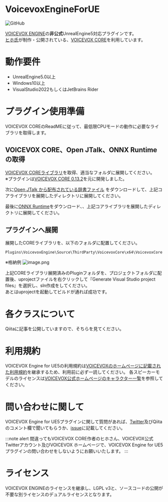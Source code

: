 # VoicevoxEngineForUE

![GitHub](https://img.shields.io/github/license/y-chan/node-voicevox-engine)

[VOICEVOX ENGINE](https://github.com/VOICEVOX/voicevox_engine)の**非公式**UnrealEngine5対応プラグインです。<br/>
[ヒホ氏](https://github.com/Hiroshiba)が制作・公開されている、[VOICEVOX CORE](https://github.com/VOICEVOX/voicevox_core)を利用しています。

# 動作要件

* UnrealEngine5.0以上
* Windows10以上
* VisualStudio2022もしくはJetBrains Rider

# プラグイン使用準備

VOICEVOX COREのReadMEに従って、最低限CPUモードの動作に必要なライブラリを取得します。

## VOICEVOX CORE、Open JTalk、ONNX Runtimeの取得

[VOICEVOX COREライブラリ](https://github.com/VOICEVOX/voicevox_core)を取得、適当なフォルダに展開してください。<br/>
※プラグインは[VOICEVOX CORE 0.13.2](https://github.com/VOICEVOX/voicevox_core/releases/tag/0.13.2)を元に開発しました。

次に[Open JTalk から配布されている辞書ファイル](https://sourceforge.net/projects/open-jtalk/files/Dictionary/open_jtalk_dic-1.11/open_jtalk_dic_utf_8-1.11.tar.gz/download?use_mirror=jaist) をダウンロードして、上記コアライブラリを展開したディレクトリに展開してください。

最後に[ONNX Runtime](https://github.com/microsoft/onnxruntime/releases/tag/v1.13.1)をダウンロード、、上記コアライブラリを展開したディレクトリに展開してください。

## プラグインへ展開

展開したCOREライブラリを、以下のフォルダに配置してください。

```
Plugins\VoicevoxEngine\Source\ThirdParty\VoicevoxCore\x64\VoicevoxCore
```

※格納例
![image.png](https://qiita-image-store.s3.ap-northeast-1.amazonaws.com/0/104377/33be4503-896f-3d38-d27c-0ce3cab73ea4.png)

上記COREライブラリ展開済みのPluginフォルダを、プロジェクトフォルダに配置後、uprojectファイルを右クリックして『Generate Visual Studio project files』を選択し、sln作成をしてください。<br/>
あとはuprojectを起動してビルドが通れば成功です。

# 各クラスについて
Qiitaに記事を公開していますので、そちらを見てください。

# 利用規約
VOICEVOX Engine for UE5の利用規約は[VOICEVOXのホームページに記載された利用規約](https://voicevox.hiroshiba.jp/term)を継承するため、利用前に必ず一読してください。
各スピーカーモデルのライセンスは[VOICEVOX公式ホームページのキャラクター一覧](https://voicevox.hiroshiba.jp/)を参照してください。

# 問い合わせに関して
VOICEVOX Engine for UE5プラグインに関して質問があれば、[Twitter](https://twitter.com/YuukiOgino)及びQiitaのコメント欄で聞いてもらうか、[issue](https://github.com/YuukiOgino/VoicevoxEngineForUE/issues)に記載してください。

:::note alert
間違ってもVOICEVOX CORE作者のヒホさん、VOICEVOX公式Twitterアカウント及びVOICEVOX ホームページで、VOICEVOX Engine for UE5プラグインの問い合わせをしないようにお願いいたします。
:::

# ライセンス
VOICEVOX ENGINEのライセンスを継承し、LGPL v3と、ソースコードの公開が不要な別ライセンスのデュアルライセンスとなります。

